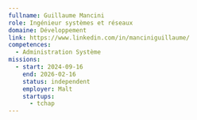 ```yaml
---
fullname: Guillaume Mancini
role: Ingénieur systèmes et réseaux
domaine: Développement
link: https://www.linkedin.com/in/manciniguillaume/
competences:
  - Administration Système
missions:
  - start: 2024-09-16
    end: 2026-02-16
    status: independent
    employer: Malt
    startups:
      - tchap
---
```

